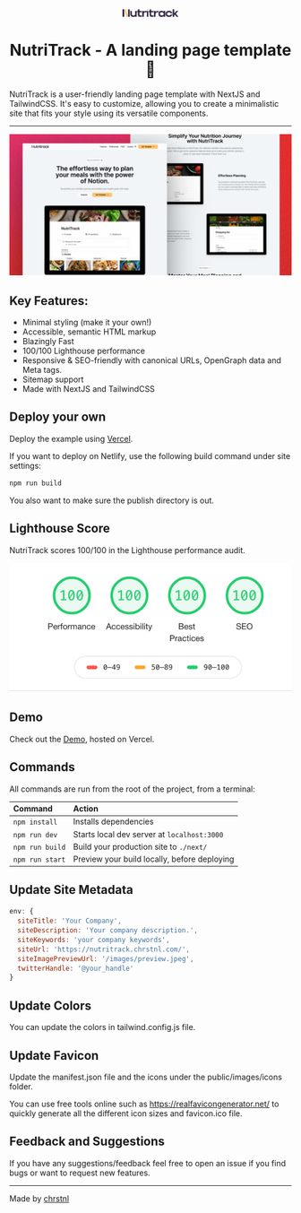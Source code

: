 <div align="center">
  <img alt="NutriTrack logo" src="/public/nutritrack.svg" width="100" />
</div>

<h1 align="center">
  NutriTrack - A landing page template 🚀
</h1>

NutriTrack is a user-friendly landing page template with NextJS and TailwindCSS. It's easy to customize, allowing you to create a minimalistic site that fits your style using its versatile components.

<hr>

![NutriTrack Mockup](/public/nutritrack.png)

## Key Features:

-   Minimal styling (make it your own!)
-   Accessible, semantic HTML markup
-   Blazingly Fast
-   100/100 Lighthouse performance
-   Responsive & SEO-friendly with canonical URLs, OpenGraph data and Meta tags.
-   Sitemap support
-   Made with NextJS and TailwindCSS

## Deploy your own

Deploy the example using [Vercel](https://vercel.com?utm_source=github&utm_medium=readme&utm_campaign=next-example).

If you want to deploy on Netlify, use the following build command under site settings:

```bash
npm run build
```

You also want to make sure the publish directory is out.

## Lighthouse Score

NutriTrack scores 100/100 in the Lighthouse performance audit.

![NutriTrack Lighthouse Score](/lighthouse-score.png)

## Demo

Check out the [Demo](https://nutritrack.chrstnl.com/), hosted on Vercel.

## Commands

All commands are run from the root of the project, from a terminal:

| Command         | Action                                       |
| :-------------- | :------------------------------------------- |
| `npm install`   | Installs dependencies                        |
| `npm run dev`   | Starts local dev server at `localhost:3000`  |
| `npm run build` | Build your production site to `./next/`      |
| `npm run start` | Preview your build locally, before deploying |

## Update Site Metadata

```js
env: {
  siteTitle: 'Your Company',
  siteDescription: 'Your company description.',
  siteKeywords: 'your company keywords',
  siteUrl: 'https://nutritrack.chrstnl.com/',
  siteImagePreviewUrl: '/images/preview.jpeg',
  twitterHandle: '@your_handle'
}
```

## Update Colors

You can update the colors in tailwind.config.js file.

## Update Favicon

Update the manifest.json file and the icons under the public/images/icons folder.

You can use free tools online such as https://realfavicongenerator.net/ to quickly generate all the different icon sizes and favicon.ico file.

## Feedback and Suggestions

If you have any suggestions/feedback feel free to open an issue if you find bugs or want to request new features.

---

Made by [chrstnl](https://chrstnl.com/)
